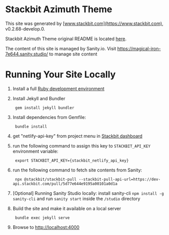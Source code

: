 # Stackbit Azimuth Theme

This site was generated by [www.stackbit.com](https://www.stackbit.com), v0.2.68-develop.0.

Stackbit Azimuth Theme original README is located [here](./README.theme.md).

The content of this site is managed by Sanity.io. Visit https://magical-iron-7e644.sanity.studio/ to manage site content

# Running Your Site Locally

1. Install a full [Ruby development environment](https://jekyllrb.com/docs/installation/)

1. Install Jekyll and Bundler

        gem install jekyll bundler

1. Install dependencies from Gemfile:

        bundle install

1. get "netlify-api-key" from project menu in [Stackbit dashboard](https://app.stackbit.com/dashboard)

1. run the following command to assign this key to `STACKBIT_API_KEY` environment variable:

        export STACKBIT_API_KEY={stackbit_netlify_api_key}

1. run the following command to fetch site contents from Sanity:

        npx @stackbit/stackbit-pull --stackbit-pull-api-url=https://dev-api.stackbit.com/pull/5d77e644e9195a00101a0d1a

1. [Optional] Running Sanity Studio locally: install sanity-cli `npm install -g sanity-cli` and run `sanity start` inside the `/studio` directory

1. Build the site and make it available on a local server

        bundle exec jekyll serve

1. Browse to [http://localhost:4000](http://localhost:4000)
